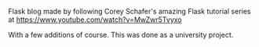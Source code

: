Flask blog made by following Corey Schafer's amazing Flask tutorial series at https://www.youtube.com/watch?v=MwZwr5Tvyxo

With a few additions of course. This was done as a university project.